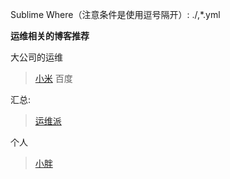 Sublime Where（注意条件是使用逗号隔开）: ./,*.yml

**运维相关的博客推荐**


大公司的运维
>[小米](http://noops.me/)
百度

汇总:
>[运维派](http://www.yunweipai.com/)

个人
>[小胖](https://github.com/shuge/man/)
